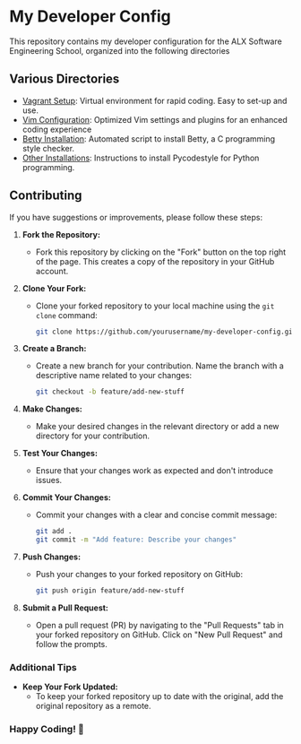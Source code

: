 # My Developer Config	

This repository contains my developer configuration for the ALX Software Engineering School, organized into the following directories

## Various Directories

- [Vagrant Setup](./vagrant-setup): Virtual environment for rapid coding. Easy to set-up and use.
- [Vim Configuration](./vim-config): Optimized Vim settings and plugins for an enhanced coding experience
- [Betty Installation](./betty-installation): Automated script to install Betty, a C programming style checker.
- [Other Installations](./other-installs): Instructions to install Pycodestyle for Python programming.


## Contributing

If you have suggestions or improvements, please follow these steps:

1. **Fork the Repository:**
   - Fork this repository by clicking on the "Fork" button on the top right of the page. This creates a copy of the repository in your GitHub account.

2. **Clone Your Fork:**
   - Clone your forked repository to your local machine using the `git clone` command:
     ```bash
     git clone https://github.com/yourusername/my-developer-config.git
     ```

3. **Create a Branch:**
   - Create a new branch for your contribution. Name the branch with a descriptive name related to your changes:
     ```bash
     git checkout -b feature/add-new-stuff
     ```

4. **Make Changes:**
   - Make your desired changes in the relevant directory or add a new directory for your contribution.

5. **Test Your Changes:**
   - Ensure that your changes work as expected and don't introduce issues.

6. **Commit Your Changes:**
   - Commit your changes with a clear and concise commit message:
     ```bash
     git add .
     git commit -m "Add feature: Describe your changes"
     ```

7. **Push Changes:**
   - Push your changes to your forked repository on GitHub:
     ```bash
     git push origin feature/add-new-stuff
     ```

8. **Submit a Pull Request:**
   - Open a pull request (PR) by navigating to the "Pull Requests" tab in your forked repository on GitHub. Click on "New Pull Request" and follow the prompts.

### Additional Tips

- **Keep Your Fork Updated:**
  - To keep your forked repository up to date with the original, add the original repository as a remote.


### Happy Coding! 🚀
